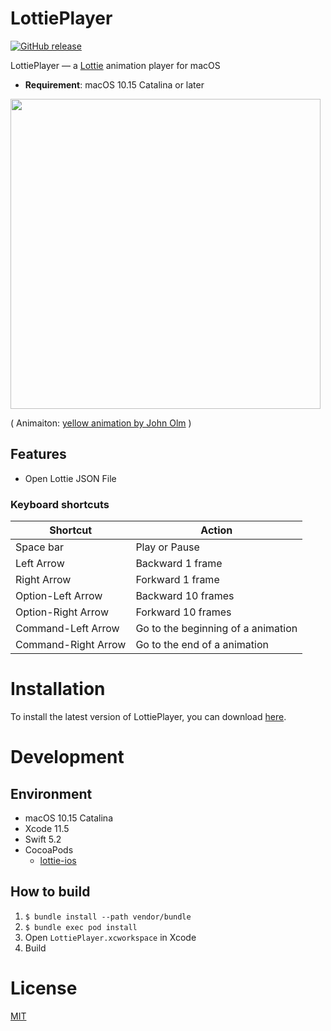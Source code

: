 # LottiePlayer
[![GitHub release](https://img.shields.io/github/v/release/mnkd/LottiePlayer)](https://github.com/mnkd/LottiePlayer/releases/latest)

LottiePlayer — a [Lottie](https://airbnb.design/lottie/) animation player for macOS

- **Requirement**: macOS 10.15 Catalina or later

<img src="https://user-images.githubusercontent.com/4963478/84585469-05b8d180-ae4b-11ea-93e6-b1bd3728336a.png" width="496"/>

( Animaiton: [yellow animation by John Olm](https://lottiefiles.com/23495-yellow-animation) )

## Features
- Open Lottie JSON File

### Keyboard shortcuts
Shortcut | Action
-------- | ------------- 
Space bar | Play or Pause
Left Arrow  | Backward 1 frame
Right Arrow | Forkward 1 frame
Option-Left Arrow | Backward 10 frames
Option-Right Arrow| Forkward 10 frames
Command-Left Arrow  | Go to the beginning of a animation
Command-Right Arrow | Go to the end of a animation

# Installation
To install the latest version of LottiePlayer, you can download [here](https://github.com/mnkd/LottiePlayer/releases).

# Development
## Environment
- macOS 10.15 Catalina
- Xcode 11.5
- Swift 5.2
- CocoaPods
    - [lottie-ios](https://github.com/airbnb/lottie-ios)

## How to build
1. `$ bundle install --path vendor/bundle`
2. `$ bundle exec pod install`
3. Open `LottiePlayer.xcworkspace` in Xcode
4. Build

License
===
[MIT](https://github.com/mnkd/LottiePlayer/blob/master/LICENSE)

